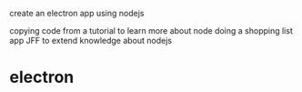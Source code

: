 create an electron app using nodejs

copying code from a tutorial to learn more about node
doing a shopping list app JFF
to extend knowledge about nodejs
# electron
